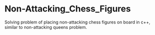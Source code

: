 # Non-Attacking_Chess_Figures
Solving problem of placing non-attacking chess figures on board in c++, similar to non-attacking queens problem.

